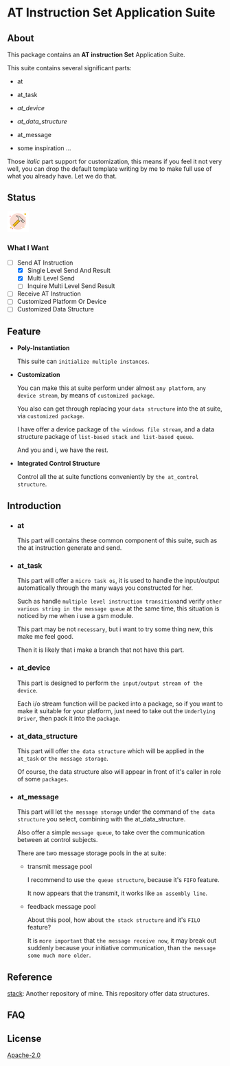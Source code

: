 # AT Instruction Set  Application Suite

## About

This package contains an **AT instruction Set** Application Suite.

This suite contains several significant parts:

- at

- at_task
- *at_device*
- *at_data_structure*
- at_message
- some inspiration ...

Those  *italic* part support for customization, this means if you feel it not very well, you can drop the default template writing by me to make full use of what you already have. Let we do that.

## Status

![Constructing - Half Completed](<https://github.com/Miao-Mico/at/blob/master/hammer.png>)

### What I Want

- [ ] Send AT Instruction
  - [x] Single Level Send And Result
  - [x] Multi Level Send
  - [ ] Inquire Multi Level Send Result
- [ ] Receive AT Instruction
- [ ] Customized Platform Or Device
- [ ] Customized Data Structure

## Feature

- **Poly-Instantiation**

  This suite can `initialize multiple instances`.

- **Customization**

  You can make this at suite perform under almost `any platform`, `any device stream`, by means of `customized package`.

  You also can get through replacing your `data structure` into the at suite, via `customized package`.

  I have offer a device package of `the windows file stream`, and a data structure package of `list-based stack and list-based queue`.

  And you and i, we have the rest.

- **Integrated Control Structure**

  Control all the at suite functions conveniently by `the at_control structure`.

## Introduction

- ### **at**

  This part will contains these common component of this suite, such as the at instruction generate and send.

- ### at_task

  This part will offer a `micro task os`, it is used to handle the input/output automatically through the many ways you constructed for her.

  Such as handle `multiple level instruction transition`and verify `other various string in the message queue` at the same time, this situation is noticed by me when i use a gsm module.

  This part may be not `necessary`, but i want to try some thing new, this make me feel good.

  Then it is likely that i make a branch that not have this part.

- ### at_device

  This part is designed to perform `the input/output stream of the device`.

  Each i/o stream function will be packed into a package, so if you want to make it suitable for your platform, just need to take out the `Underlying Driver`, then pack it into the `package`.

- ### at_data_structure

  This part will offer `the data structure` which will be applied in the `at_task` or `the message storage`.

  Of course, the data structure also will appear in front of it's caller in role of some `packages`.

- ### at_message

  This part will let `the message storage` under the command of `the data structure` you select, combining with the at_data_structure. 

  Also offer a simple `message queue`, to take over the communication between at control subjects.

  There are two message storage pools in the at suite:

  - transmit message pool

    I recommend to use `the queue structure`, because it's `FIFO` feature.

    It now appears that the transmit, it works like `an assembly line`.

  - feedback message pool

    About this pool, how about `the stack structure` and it's `FILO` feature?
  
    It is `more important` that `the message receive now`, it may break out suddenly because your initiative communication, than `the message some much more older`.

## Reference

[stack](https://github.com/Miao-Mico/stack): Another repository of mine. This repository offer data structures.

## FAQ

## License

[Apache-2.0](https://github.com/Miao-Mico/at/blob/master/LICENSE)